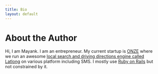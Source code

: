 ```yaml
---
title: Bio
layout: default
---
```


# About the Author

Hi, I am Mayank. I am an entrepreneur. My current startup is <a href="http://onze.in">ONZE</a> where we run an awesome <a href="http://latlong.in">local search and driving directions engine called Latlong</a> on various platform including SMS. I mostly use <a href="http://www.rubyonrails.org">Ruby on Rails</a> but not constrained by it.


